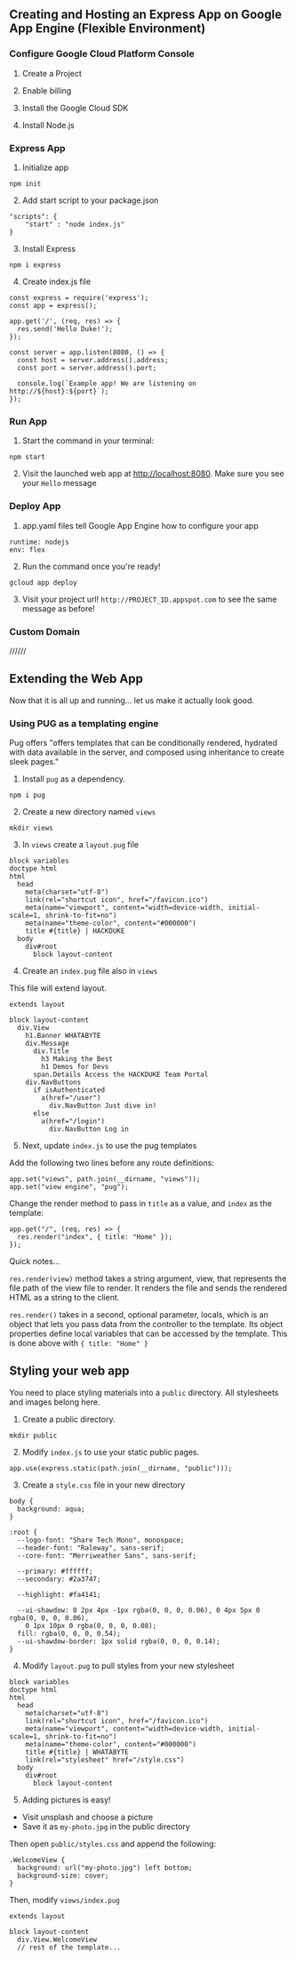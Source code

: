 ## Creating and Hosting an Express App on Google App Engine (Flexible Environment)


### Configure Google Cloud Platform Console
1. Create a Project

2. Enable billing

3. Install the Google Cloud SDK

4. Install Node.js

### Express App

1. Initialize app
```
npm init
```

2. Add start script to your package.json
```
"scripts": {
	"start" : "node index.js"
}
```

3. Install Express
```
npm i express
```

4. Create index.js file
```
const express = require('express');
const app = express();

app.get('/', (req, res) => {
  res.send('Hello Duke!');
});

const server = app.listen(8080, () => {
  const host = server.address().address;
  const port = server.address().port;

  console.log(`Example app! We are listening on http://${host}:${port}`);
});
```

### Run App

1. Start the command in your terminal:
```
npm start
```

2. Visit the launched web app at [http://localhost:8080](localhost:8080). Make sure you see your ```Hello``` message

### Deploy App
1. app.yaml files tell Google App Engine how to configure your app
```
runtime: nodejs
env: flex
```

2. Run the command once you're ready!
```
gcloud app deploy
```

3. Visit your project url! ```http://PROJECT_ID.appspot.com``` to see the same message as before!

### Custom Domain


//////

## Extending the Web App
Now that it is all up and running... let us make it actually look good.

### Using PUG as a templating engine
Pug offers "offers templates that can be conditionally rendered, hydrated with data available in the server, and composed using inheritance to create sleek pages."

1. Install ```pug``` as a dependency.
```
npm i pug
```

2. Create a new directory named ```views```
```
mkdir views
```

3. In ```views``` create a ```layout.pug``` file
```
block variables
doctype html
html
  head
    meta(charset="utf-8")
    link(rel="shortcut icon", href="/favicon.ico")
    meta(name="viewport", content="width=device-width, initial-scale=1, shrink-to-fit=no")
    meta(name="theme-color", content="#000000")
    title #{title} | HACKDUKE
  body
    div#root
      block layout-content
```

4. Create an ```index.pug``` file also in ```views```

This file will extend layout. 

```
extends layout

block layout-content
  div.View
    h1.Banner WHATABYTE
    div.Message
      div.Title
        h3 Making the Best
        h1 Demos for Devs
      span.Details Access the HACKDUKE Team Portal
    div.NavButtons
      if isAuthenticated
        a(href="/user")
          div.NavButton Just dive in!
      else
        a(href="/login")
          div.NavButton Log in
```

5. Next, update ```index.js``` to use the pug templates

Add the following two lines before any route definitions:

```
app.set("views", path.join(__dirname, "views"));
app.set("view engine", "pug");
```

Change the render method to pass in ```title``` as a value, and ```index``` as the template:
```
app.get("/", (req, res) => {
  res.render("index", { title: "Home" });
});
```

Quick notes...

```res.render(view)``` method takes a string argument, view, that represents the file path of the view file to render. It renders the file and sends the rendered HTML as a string to the client.

```res.render()``` takes in a second, optional parameter, locals, which is an object that lets you pass data from the controller to the template. Its object properties define local variables that can be accessed by the template. This is done above with ```{ title: "Home" }```


## Styling your web app

You need to place styling materials into a ```public``` directory. All stylesheets and images belong here.

1. Create a public directory.
```
mkdir public
```

2. Modify ```index.js``` to use your static public pages.
```
app.use(express.static(path.join(__dirname, "public")));
```

3. Create a ```style.css``` file in your new directory
```
body {
  background: aqua;
}

:root {
  --logo-font: "Share Tech Mono", monospace;
  --header-font: "Raleway", sans-serif;
  --core-font: "Merriweather Sans", sans-serif;

  --primary: #ffffff;
  --secondary: #2a3747;

  --highlight: #fa4141;

  --ui-shawdow: 0 2px 4px -1px rgba(0, 0, 0, 0.06), 0 4px 5px 0 rgba(0, 0, 0, 0.06),
    0 1px 10px 0 rgba(0, 0, 0, 0.08);
  fill: rgba(0, 0, 0, 0.54);
  --ui-shawdow-border: 1px solid rgba(0, 0, 0, 0.14);
}
```

4. Modify ```layout.pug``` to pull styles from your new stylesheet
```
block variables
doctype html
html
  head
    meta(charset="utf-8")
    link(rel="shortcut icon", href="/favicon.ico")
    meta(name="viewport", content="width=device-width, initial-scale=1, shrink-to-fit=no")
    meta(name="theme-color", content="#000000")
    title #{title} | WHATABYTE
    link(rel="stylesheet" href="/style.css")
  body
    div#root
      block layout-content
```

5. Adding pictures is easy!
- Visit unsplash and choose a picture
- Save it as ```my-photo.jpg``` in the public directory

Then open ```public/styles.css``` and append the following:
```
.WelcomeView {
  background: url("my-photo.jpg") left bottom;
  background-size: cover;
}
```

Then, modify ```views/index.pug```
```
extends layout

block layout-content
  div.View.WelcomeView
  // rest of the template...
```


